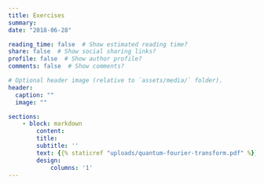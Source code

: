 ```yaml
---
title: Exercises
summary: 
date: "2018-06-28"

reading_time: false  # Show estimated reading time?
share: false  # Show social sharing links?
profile: false  # Show author profile?
comments: false  # Show comments?

# Optional header image (relative to `assets/media/` folder).
header:
  caption: ""
  image: ""

sections:
    - block: markdown
        content:
        title:
        subtitle: ''
        text: {{% staticref "uploads/quantum-fourier-transform.pdf" %}}Download exercises on QFT.{{% /staticref %}}
        design:
            columns: '1'
---
```





